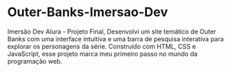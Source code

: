 # Outer-Banks-Imersao-Dev
Imersão Dev Alura - Projeto Final, Desenvolvi um site temático de Outer Banks com uma interface intuitiva e uma barra de pesquisa interativa para explorar os personagens da série. Construído com HTML, CSS e JavaScript, esse projeto marca meu primeiro passo no mundo da programação web.
